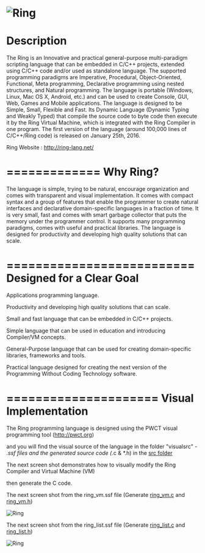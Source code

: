 ![Ring](http://ring-lang.sourceforge.net/thering.jpg)
=============
Description
=============

The Ring is an Innovative and practical general-purpose multi-paradigm scripting language that
can be embedded in C/C++ projects, extended using C/C++ code and/or used as standalone language.
The supported programming paradigms are Imperative, Procedural, Object-Oriented, Functional,
Meta programming, Declarative programming using nested structures, and Natural programming.
The language is portable (Windows, Linux, Mac OS X, Android, etc.) and can be used to create
Console, GUI, Web, Games and Mobile applications. 
The language is designed to be Simple, Small, Flexible and Fast. 
Its Dynamic Language (Dynamic Typing and Weakly Typed) that compile the source code to
byte code then execute it by the Ring Virtual Machine, which is integrated with the
Ring Compiler in one program. 
The first version of the language (around 100,000 lines of C/C++/Ring code) is released on
January 25th, 2016.

Ring Website : http://ring-lang.net/

=============
Why Ring?
=============

The language is simple, trying to be natural, encourage organization and comes with 
transparent and visual implementation. It comes with compact syntax and a group of features that
enable the programmer to create natural interfaces and declarative domain-specific 
languages in a fraction of time. It is very small, fast and comes with smart garbage
collector that puts the memory under the programmer control. It supports many 
programming paradigms, comes with useful and practical libraries. The language is
designed for productivity and developing high quality solutions that can scale.

==========================
Designed for a Clear Goal
==========================

Applications programming language.

Productivity and developing high quality solutions that can scale.

Small and fast language that can be embedded in C/C++ projects.

Simple language that can be used in education and introducing Compiler/VM concepts.

General-Purpose language that can be used for creating domain-specific libraries, frameworks and tools.

Practical language designed for creating the next version of the Programming Without Coding Technology software.

=====================
Visual Implementation
=====================

The Ring programming language is designed using the PWCT visual programming tool (http://pwct.org)

and you will find the visual source of the language in the folder "visualsrc" - *.ssf files and 
the generated source code (*.c & *.h) in the [src folder](https://github.com/ring-lang/ring/tree/master/src)

The next screen shot demonstrates how to visually modify the Ring Compiler and Virtual Machine (VM)

then generate the C code.

The next screen shot from the ring_vm.ssf file (Generate [ring_vm.c](https://github.com/ring-lang/ring/blob/master/src/ring_vm.c) and [ring_vm.h](https://github.com/ring-lang/ring/blob/master/src/ring_vm.h))

![Ring](http://ring-lang.sourceforge.net/ringvisualsrc1.jpg)

The next screen shot from the ring_list.ssf file (Generate [ring_list.c](https://github.com/ring-lang/ring/blob/master/src/ring_list.c) and [ring_list.h](https://github.com/ring-lang/ring/blob/master/src/ring_list.h))

![Ring](http://ring-lang.sourceforge.net/ringvisualsrc2.jpg)


 
